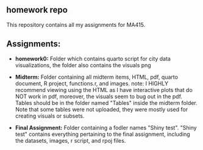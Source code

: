 ## homework repo

This repository contains all my assignments for MA415.

## Assignments:
- **homework0:** Folder which contains quarto script for city data visualizations, the folder also contains the visuals png
- **Midterm:** Folder containing all midterm items, HTML, pdf, quarto document, R project, functions.r, and images. note: I HIGHLY recommend viewing using the HTML as I have interactive plots that do NOT work in pdf, moreover, the visuals seem to bug out in the pdf. Tables should be in the folder named "Tables" inside the midterm folder. Note that some tables were not uploaded, they were mostly used for creating visuals or subsets.

- **Final Assignment:** Folder containing a fodler names "Shiny test". "Shiny test" contains everything pertaining to the final assignment, including the datasets, images, r script, and rpoj files.
